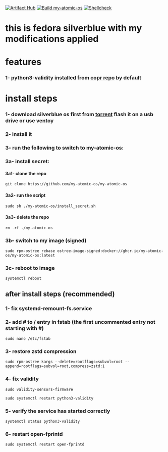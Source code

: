 [![Artifact Hub](https://img.shields.io/endpoint?url=https://artifacthub.io/badge/repository/my-atomic-os)](https://artifacthub.io/packages/container/my-atomic-os/my-atomic-os)
[![Build my-atomic-os](https://github.com/my-atomic-os/my-atomic-os/actions/workflows/build.yml/badge.svg)](https://github.com/my-atomic-os/my-atomic-os/actions/workflows/build.yml)
[![Shellcheck](https://github.com/my-atomic-os/my-atomic-os/actions/workflows/shellcheck.yml/badge.svg)](https://github.com/my-atomic-os/my-atomic-os/actions/workflows/shellcheck.yml)

# this is fedora silverblue with my modifications applied
# features

### 1- python3-validity installed from [copr repo](https://copr.fedorainfracloud.org/coprs/sneexy/python-validity/) by default

# install steps

### 1- download silverblue os first from [torrent](https://torrent.fedoraproject.org/) flash it on a usb drive or use ventoy  

### 2- install it

### 3- run the following to switch to my-atomic-os:

### 3a- install secret:
#### 3a1- clone the repo
```
git clone https://github.com/my-atomic-os/my-atomic-os
```
#### 3a2- run the script
```
sudo sh ./my-atomic-os/install_secret.sh
```
#### 3a3- delete the repo
```
rm -rf ./my-atomic-os
```

### 3b- switch to my image (signed)
```
sudo rpm-ostree rebase ostree-image-signed:docker://ghcr.io/my-atomic-os/my-atomic-os:latest
```

### 3c- reboot to image
```
systemctl reboot
```

## after install steps (recommended)
### 1- fix systemd-remount-fs.service

### 2- add # to / entry in fstab (the first uncommented entry not starting with #)
```
sudo nano /etc/fstab
``` 

### 3- restore zstd compression
```
sudo rpm-ostree kargs --delete=rootflags=subvol=root --append=rootflags=subvol=root,compress=zstd:1
```


### 4- fix validity
```
sudo validity-sensors-firmware
```
```
sudo systemctl restart python3-validity
```

### 5- verify the service has started correctly
```
systemctl status python3-validity
```

### 6- restart open-fprintd
```
sudo systemctl restart open-fprintd
```
